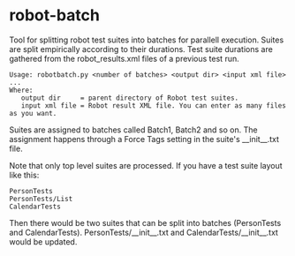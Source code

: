 robot-batch
===========

Tool for splitting robot test suites into batches for parallell execution.
Suites are split empirically according to their durations. Test suite durations
are gathered from the robot_results.xml files of a previous test run.

    Usage: robotbatch.py <number of batches> <output dir> <input xml file> ...
    Where: 
       output dir     = parent directory of Robot test suites.
       input xml file = Robot result XML file. You can enter as many files as you want.

Suites are assigned to batches called Batch1, Batch2 and so on. The assignment happens
through a Force Tags setting in the suite's \_\_init\_\_.txt file.

Note that only top level suites are processed. If you have a test suite layout like this:

    PersonTests
    PersonTests/List
    CalendarTests

Then there would be two suites that can be split into batches (PersonTests and CalendarTests).
PersonTests/\_\_init\_\_.txt and CalendarTests/\_\_init\_\_.txt would be updated.


